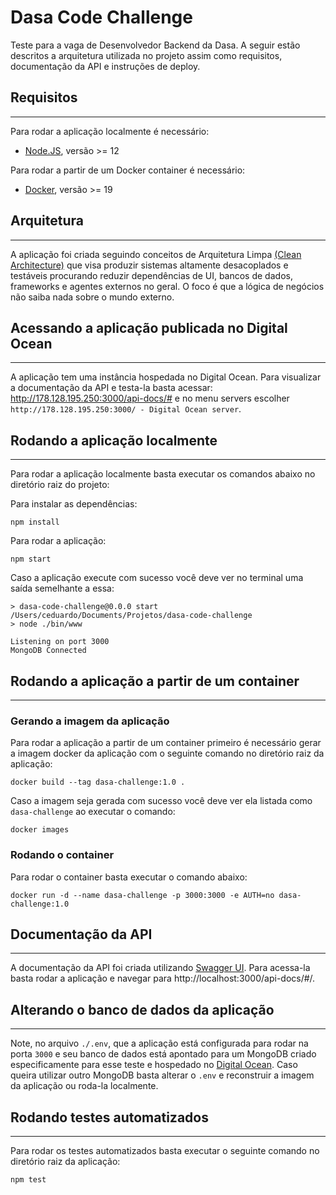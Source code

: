 # Dasa Code Challenge

Teste para a vaga de Desenvolvedor Backend da Dasa. A seguir estão descritos a arquitetura utilizada no projeto assim como requisitos, documentação da API e instruções de deploy.

## Requisitos
----------

Para rodar a aplicação localmente é necessário:
* [Node.JS](https://nodejs.org/en/download/), versão >= 12

Para rodar a partir de um Docker container é necessário:
* [Docker](https://www.docker.com/products/docker-desktop), versão >= 19

## Arquitetura
----------

A aplicação foi criada seguindo conceitos de Arquitetura Limpa [(Clean Architecture)](https://blog.cleancoder.com/uncle-bob/2012/08/13/the-clean-architecture.html) que visa produzir sistemas altamente desacoplados e testáveis procurando reduzir dependências de UI, bancos de dados, frameworks e agentes externos no geral. O foco é que a lógica de negócios não saiba nada sobre o mundo externo.


## Acessando a aplicação publicada no Digital Ocean
----------

A aplicação tem uma instância hospedada no Digital Ocean. Para visualizar a documentação da API e testa-la basta acessar: http://178.128.195.250:3000/api-docs/# e no menu servers escolher `http://178.128.195.250:3000/ - Digital Ocean server`.


## Rodando a aplicação localmente
----------

Para rodar a aplicação localmente basta executar os  comandos abaixo no diretório raiz do projeto:

Para instalar as dependências:
```
npm install
```

Para rodar a aplicação:
```
npm start
```

Caso a aplicação execute com sucesso você deve ver no terminal uma saída semelhante a essa:

```
> dasa-code-challenge@0.0.0 start /Users/ceduardo/Documents/Projetos/dasa-code-challenge
> node ./bin/www

Listening on port 3000
MongoDB Connected
```

## Rodando a aplicação a partir de um container
----------

### Gerando a imagem da aplicação

Para rodar a aplicação a partir de um container primeiro é necessário gerar a imagem docker da aplicação com o seguinte comando no diretório raiz da aplicação:

```
docker build --tag dasa-challenge:1.0 .
```

Caso a imagem seja gerada com sucesso você deve ver ela listada como `dasa-challenge` ao executar o comando:

```
docker images
```

### Rodando o container

Para rodar o container basta executar o comando abaixo:

```
docker run -d --name dasa-challenge -p 3000:3000 -e AUTH=no dasa-challenge:1.0
```

## Documentação da API
----------

A documentação da API foi criada utilizando [Swagger UI](https://swagger.io/tools/swagger-ui/). Para acessa-la basta rodar a aplicação e navegar para http://localhost:3000/api-docs/#/. 


## Alterando o banco de dados da aplicação
----------

Note, no arquivo `./.env`, que a aplicação está configurada para rodar na porta `3000` e seu banco de dados está apontado para um MongoDB criado especificamente para esse teste e hospedado no [Digital Ocean](https://www.digitalocean.com). Caso queira utilizar outro MongoDB basta alterar o `.env` e reconstruir a imagem da aplicação ou roda-la localmente.

## Rodando testes automatizados
----------

Para rodar os testes automatizados basta executar o seguinte comando no diretório raiz da aplicação:

```
npm test
```